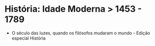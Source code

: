 # História: Idade Moderna > 1453 - 1789

* O século das luzes, quando os filósofos mudaram o mundo - Edição especial História